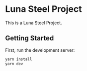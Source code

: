 # Luna Steel Project

This is a Luna Steel Project.

## Getting Started

First, run the development server:

```bash
yarn install
yarn dev
